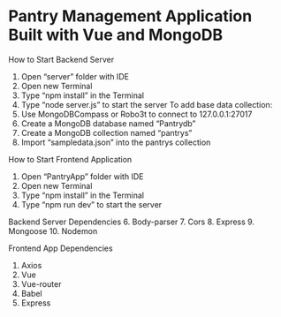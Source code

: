 # Pantry Management Application Built with Vue and MongoDB
How to Start Backend Server
1.	Open “server” folder with IDE
2.	Open new Terminal
3.	Type “npm install” in the Terminal
4.	Type “node server.js” to start the server
To add base data collection:
1.	Use MongoDBCompass or Robo3t to connect to 127.0.0.1:27017
2.	Create a MongoDB database named “Pantrydb”
3.	Create a MongoDB collection named “pantrys”
4.	Import “sampledata.json” into the pantrys collection

How to Start Frontend Application
1.	Open “PantryApp” folder with IDE
2.	Open new Terminal
3.	Type “npm install” in the Terminal
4.	Type “npm run dev” to start the server

Backend Server Dependencies
6.	Body-parser
7.	Cors
8.	Express
9.	Mongoose
10.	Nodemon

Frontend App Dependencies
1.	Axios
2.	Vue
3.	Vue-router
4.	Babel
5.	Express
